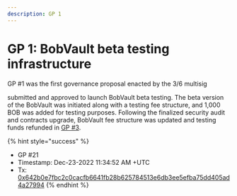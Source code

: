 ```yaml
---
description: GP 1
---
```


# GP 1: BobVault beta testing infrastructure

GP #1 was the first governance proposal enacted by the 3/6 multisig&#x20;

submitted and approved to launch BobVault beta testing. The beta version of the BobVault was initiated along with a testing fee structure, and 1,000 BOB was added for testing purposes. Following the finalized security audit and contracts upgrade, BobVault fee structure was updated and testing funds refunded in [GP #3](gp-3-enable-bobvault-for-public-use.md).&#x20;

{% hint style="success" %}
* GP #21
* Timestamp: Dec-23-2022 11:34:52 AM +UTC
* Tx: [0x642b0e7fbc2c0cacfb6641fb28b625784513e6db3ee5efba75dd405ad4a27994](https://polygonscan.com/tx/0x642b0e7fbc2c0cacfb6641fb28b625784513e6db3ee5efba75dd405ad4a27994)
{% endhint %}

